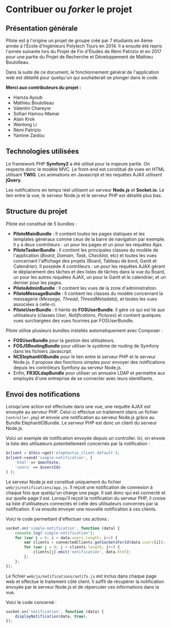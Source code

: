 # Contribuer ou _forker_ le projet

## Présentation générale

Pilote est à l'origine un projet de groupe créé par 7 étudiants en 4ème année à l'École d'Ingénieurs Polytech Tours en 2014. Il a ensuite été repris l'année suivante lors du Projet de Fin d'Études de Rémi Patrizio et en 2017 pour une partie du Projet de Recherche et Développement de Mathieu Boutolleau.

Dans la suite de ce document, le fonctionnement général de l'application web est détaillé pour quelqu'un qui souhaiterait se plonger dans le code.

**Merci aux contributeurs du projet :**

- Hamza Ayoub
- Mathieu Boutolleau
- Valentin Chareyre
- Sofian Hamou-Mamar
- Alain Krok
- Wenlong Li
- Rémi Patrizio
- Yamine Zaidou

## Technologies utilisées

Le framework PHP **Symfony2** a été utilisé pour la majeure partie. On respecte donc le modèle MVC. Le front-end est constitué de vues en HTML utilisant **TWIG**. Les animations en Javascript et les requêtes AJAX utilisent **jQuery**.

Les notifications en temps réel utilisent un serveur **Node.js** et **Socket.io**. Le lien entre la vue, le serveur Node.js et le serveur PHP est détaillé plus bas.

## Structure du projet

Pilote est constitué de 5 bundles :

- **PiloteMainBundle** : Il contient toutes les pages statiques et les templates généraux comme ceux de la barre de navigation par exemple. Il y a deux contrôleurs : un pour les pages et un pour les requêtes Ajax.
- **PiloteTaskerBundle** : Il contient les principales classes du modèle de l'application (*Board*, *Domain*, *Task*, *Checklist*, etc) et toutes les vues concernant l'affichage des projets (Board,  Tableau de bord, Gantt et Calendrier). Il possède 4 contrôleurs : un pour les requêtes AJAX gérant le déplacement des tâches et des listes de tâches dans la vue du Board, un pour les autres requêtes AJAX, un pour le Gantt et le calendrier, et un dernier pour les pages.
- **PiloteAdminBundle** : Il contient les vues de la zone d'administration.
- **PiloteMessageBundle** : Il contient les classes du modèle concernant la messagerie (*Message*, *Thread*, *ThreadMetadata*), et toutes les vues associées à celle-ci.
- **PiloteUserBundle** : Il hérite de **FOSUserBundle**. Il gère ce qui est lié aux utilisateurs (classes *User*, *Notifications*, *Pictures*) et contient quelques vues surchargées des vues fournies par FOSUserBundle.

Pilote utilise plusieurs bundles installés automatiquement avec Composer :

- **FOSUserBundle** pour la gestion des utilisateurs.
- **FOSJSRoutingBundle** pour utiliser le système de routing de Symfony dans les fichiers Javascript.
- **NCElephantIOBundle** pour le lien entre le serveur PHP et le serveur Node.js. Il propose des fonctions simples pour envoyer des notifications depuis les contrôleurs Symfony au serveur Node.js.
- Enfin, **FR3DLdapBundle** pour utiliser un annuaire LDAP et permettre aux employés d'une entreprise de se connecter avec leurs identifiants.

## Envoi des notifications

Lorsqu'une action est effectuée dans une vue, une requête AJAX est envoyée au serveur PHP. Celui-ci effectue un traitement (dans un fichier ```Controller.php```) et envoie une notification au serveur Node.js grâce au Bundle ElephantIOBundle. Le serveur PHP est donc un client du serveur Node.js.

Voici un exemple de notification envoyée depuis un controller. Ici, on envoie la liste des utilisateurs potentiellement concernés par la notification :

```php
$client = $this->get('elephantio_client.default');
$client->send('simple-notification', [
    'html' => $monTexte,
    'users' => $usersIds
] );
```

Le serveur Node.js est constitué uniquement du fichier ```web/js/notifications/app.js```. Il reçoit une notification de connexion à chaque fois que quelqu'un charge une page. Il sait donc qui est connecté et sur quelle page il est. Lorsqu'il reçoit la notification du serveur PHP, il croise sa liste d'utilisateurs connectés et celle des utilisateurs concernés par la notification. Il va ensuite envoyer une nouvelle notification à ces clients.

Voici le code permettant d'effectuer ces actions :

```js
socket.on('simple-notification', function (data) { 
    console.log('simple-notification');
    for (var i = 0; i < data.users.length; i++) {
        var clients = connectedClients.getSocketsForId(data.users[i]);
        for (var j = 0; j < clients.length; j++) {
            clients[j].emit('notification', data.html);
        };
    };  
});
```

Le fichier ```web/js/notifications/notifs.js``` est inclus dans chaque page web et effectue le traitement côté client. Il suffit de récupérer la notification envoyée par le serveur Node.js et de répercuter ces informations dans la vue.

Voici le code concerné :

```js
socket.on('notification', function (data) {
    displayNotification(data, true);
});
```